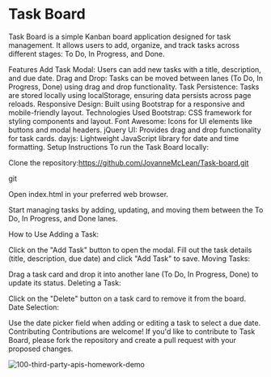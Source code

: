 # Task Board 


Task Board is a simple Kanban board application designed for task management. It allows users to add, organize, and track tasks across different stages: To Do, In Progress, and Done.

Features Add Task Modal: Users can add new tasks with a title, description, and due date. Drag and Drop: Tasks can be moved between lanes (To Do, In Progress, Done) using drag and drop functionality. Task Persistence: Tasks are stored locally using localStorage, ensuring data persists across page reloads. Responsive Design: Built using Bootstrap for a responsive and mobile-friendly layout. Technologies Used Bootstrap: CSS framework for styling components and layout. Font Awesome: Icons for UI elements like buttons and modal headers. jQuery UI: Provides drag and drop functionality for task cards. dayjs: Lightweight JavaScript library for date and time formatting. Setup Instructions To run the Task Board locally:

Clone the repository:https://github.com/JovanneMcLean/Task-board.git

git 

Open index.html in your preferred web browser.

Start managing tasks by adding, updating, and moving them between the To Do, In Progress, and Done lanes.

How to Use Adding a Task:

Click on the "Add Task" button to open the modal. Fill out the task details (title, description, due date) and click "Add Task" to save. Moving Tasks:

Drag a task card and drop it into another lane (To Do, In Progress, Done) to update its status. Deleting a Task:

Click on the "Delete" button on a task card to remove it from the board. Date Selection:

Use the date picker field when adding or editing a task to select a due date. Contributing Contributions are welcome! If you'd like to contribute to Task Board, please fork the repository and create a pull request with your proposed changes.

![100-third-party-apis-homework-demo](https://github.com/JovanneMcLean/task-board/assets/107091978/d5d033ff-085c-4a78-80b4-37d64443707f)

